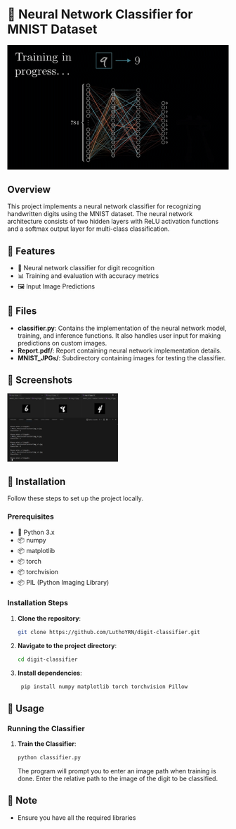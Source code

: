 # 🔢 Neural Network Classifier for MNIST Dataset

<img src="README/ANN.gif" alt="Animated Neural Network">

## Overview

This project implements a neural network classifier for recognizing handwritten digits using the MNIST dataset. The neural network architecture consists of two hidden layers with ReLU activation functions and a softmax output layer for multi-class classification.

## 🚀 Features

- 🤖 Neural network classifier for digit recognition
- 📊 Training and evaluation with accuracy metrics
- 🖼️ Input Image Predictions

## 📂 Files

- **classifier.py**: Contains the implementation of the neural network model, training, and inference functions. It also handles user input for making predictions on custom images.
- **Report.pdf/**: Report containing neural network implementation details.
- **MNIST_JPGs/**: Subdirectory containing images for testing the classifier.

## 📸 Screenshots

<img src="README/screenshot.png" alt="Sample Classification" width = "50%">

## 🔧 Installation

Follow these steps to set up the project locally.

### Prerequisites

- 🐍 Python 3.x
- 📦 numpy
- 📦 matplotlib
- 📦 torch
- 📦 torchvision
- 📦 PIL (Python Imaging Library)

### Installation Steps

1. **Clone the repository**:
   ```sh
   git clone https://github.com/LuthoYRN/digit-classifier.git
   ```
2. **Navigate to the project directory**:
   ```sh
   cd digit-classifier
   ```
3. **Install dependencies**:
   ```sh
    pip install numpy matplotlib torch torchvision Pillow
   ```

## 🏃 Usage

### Running the Classifier

1. **Train the Classifier**:
   ```sh
   python classifier.py
   ```
   The program will prompt you to enter an image path when training is done. Enter the relative path to the image of the digit to be classified.

## 📌 Note

- Ensure you have all the required libraries
